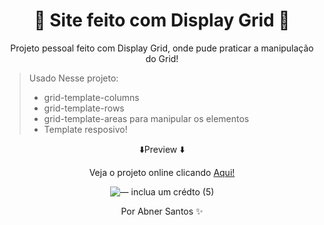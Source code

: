 <div align="center">
 <h1> 📏 Site feito com Display Grid 📐</h1>
 <p>Projeto pessoal feito com Display Grid, onde pude praticar a manipulação do Grid!</P>
 </div>



> Usado Nesse projeto:
> * grid-template-columns
> * grid-template-rows
> * grid-template-areas para manipular os elementos
> * Template resposivo!


<div align="center">

 
⬇️Preview ⬇️
  <p style="text-align:center;">Veja o projeto online clicando <a href="https://colibribroderie.netlify.app/">Aqui!</a></p>


![— inclua um crédto (5)](https://user-images.githubusercontent.com/107922389/185272365-391a2a5b-2ad6-400b-bd85-bc3c56c42e69.gif)

   <p style="text-align: center;">Por Abner Santos ✨</p>
  </div>

